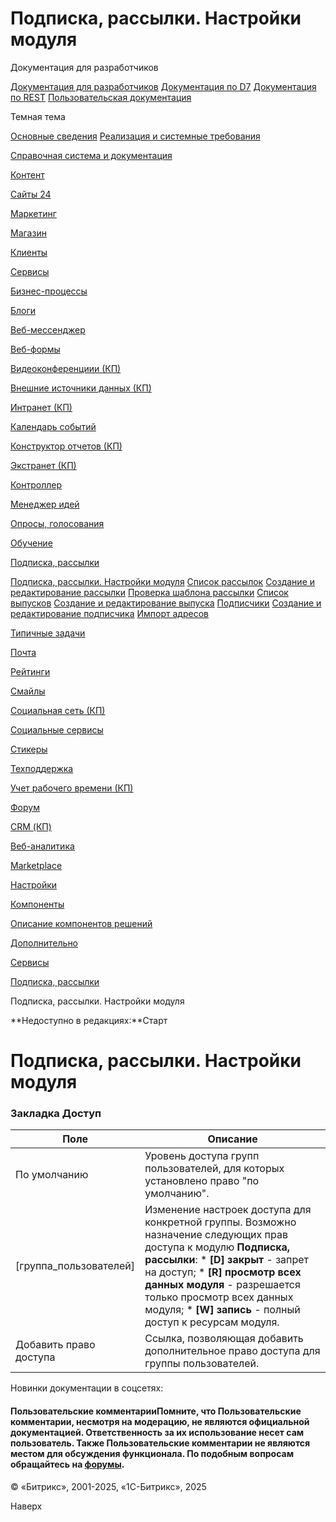 # Подписка, рассылки. Настройки модуля

Документация для разработчиков

[Документация для разработчиков](https://dev.1c-bitrix.ru/api_help/)
[Документация по D7](https://dev.1c-bitrix.ru/api_d7/)
[Документация по REST](https://dev.1c-bitrix.ru/rest_help/)
[Пользовательская документация](https://dev.1c-bitrix.ru/user_help/)

Темная тема

[Основные сведения](/user_help/index.php)
[Реализация и системные требования](/user_help/reqintro.php)

[Справочная система и документация](/user_help/help/index.php)

[Контент](/user_help/content/index.php)

[Сайты 24](/user_help/sites24/index.php)

[Маркетинг](/user_help/marketing/index.php)

[Магазин](/user_help/store/index.php)

[Клиенты](/user_help/clients/index.php)

[Сервисы](/user_help/service/index.php)

[Бизнес-процессы](/user_help/service/bizproc/index.php)

[Блоги](/user_help/service/blogs/index.php)

[Веб-мессенджер](/user_help/service/im/index.php)

[Веб-формы](/user_help/service/form/index.php)

[Видеоконференциии (КП)](/user_help/service/video/index.php)

[Внешние источники данных (КП)](/user_help/service/xdi/index.php)

[Интранет (КП)](/user_help/service/intranet/index.php)

[Календарь событий](/user_help/service/event_calendar/index.php)

[Конструктор отчетов (КП)](/user_help/service/report/index.php)

[Экстранет (КП)](/user_help/service/extranet/index.php)

[Контроллер](/user_help/service/controller/index.php)

[Менеджер идей](/user_help/service/idea/index.php)

[Опросы, голосования](/user_help/service/vote/index.php)

[Обучение](/user_help/service/learning/index.php)

[Подписка, рассылки](/user_help/service/subscribe/index.php)

[Подписка, рассылки. Настройки модуля](/user_help/service/subscribe/settings.php)
[Список рассылок](/user_help/service/subscribe/rubric_admin.php)
[Создание и редактирование рассылки](/user_help/service/subscribe/rubric_edit.php)
[Проверка шаблона рассылки](/user_help/service/subscribe/template_test.php)
[Список выпусков](/user_help/service/subscribe/posting_admin.php)
[Создание и редактирование выпуска](/user_help/service/subscribe/posting_edit.php)
[Подписчики](/user_help/service/subscribe/subscr_admin.php)
[Создание и редактирование подписчика](/user_help/service/subscribe/subscr_edit.php)
[Импорт адресов](/user_help/service/subscribe/subscr_import.php)

[Типичные задачи](/user_help/service/subscribe/sample/index.php)

[Почта](/user_help/service/mail/index.php)

[Рейтинги](/user_help/service/rating/index.php)

[Смайлы](/user_help/service/smile/index.php)

[Социальная сеть (КП)](/user_help/service/socialnetwork/index.php)

[Социальные сервисы](/user_help/service/socialservices/index.php)

[Стикеры](/user_help/service/stickers/index.php)

[Техподдержка](/user_help/service/support/index.php)

[Учет рабочего времени (КП)](/user_help/service/timeman/index.php)

[Форум](/user_help/service/forum/index.php)

[CRM (КП)](/user_help/service/crm/index.php)

[Веб-аналитика](/user_help/statistic/index.php)

[Marketplace](/user_help/marketplace/index.php)

[Настройки](/user_help/settings/index.php)

[Компоненты](/user_help/components/index.php)

[Описание компонентов решений](/user_help/description_decisions/index.php)

[Дополнительно](/user_help/additional/index.php)

[Сервисы](/user_help/service/index.php)

[Подписка, рассылки](/user_help/service/subscribe/index.php)

Подписка, рассылки. Настройки модуля

**Недоступно в редакциях:**Старт

# Подписка, рассылки. Настройки модуля

### Закладка Доступ

| Поле | Описание |
| --- | --- |
| По умолчанию | Уровень доступа групп пользователей, для которых установлено право "по умолчанию". |
| [группа\_пользователей] | Изменение настроек доступа для конкретной группы. Возможно назначение следующих прав доступа к модулю **Подписка, рассылки**:  * **[D] закрыт** - запрет на доступ; * **[R] просмотр всех данных модуля** - разрешается только просмотр всех данных модуля; * **[W] запись** - полный доступ к ресурсам модуля. |
| Добавить право доступа | Ссылка, позволяющая добавить дополнительное право доступа для группы пользователей. |

Новинки документации в соцсетях:

#### Пользовательские комментарииПомните, что Пользовательские комментарии, несмотря на модерацию, не являются официальной документацией. Ответственность за их использование несет сам пользователь. Также Пользовательские комментарии не являются местом для обсуждения функционала. По подобным вопросам обращайтесь на [форумы](http://dev.1c-bitrix.ru/community/forums/group1/).

© «Битрикс», 2001-2025, «1С-Битрикс», 2025

Наверх